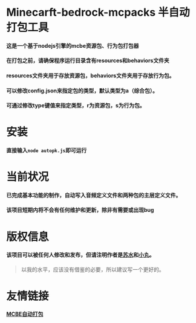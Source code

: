 # Minecarft-bedrock-mcpacks 半自动打包工具

#### 这是一个基于nodejs引擎的mcbe资源包、行为包打包器

#### 在打包之前，请确保程序运行目录含有resources和behaviors文件夹

#### resources文件夹用于存放资源包，behaviors文件夹用于存放行为包。

#### 可以修改config.json来指定包的类型，默认类型为a（综合包）。

#### 可通过修改type键值来指定类型，r为资源包，s为行为包。

# 安装

#### 直接输入`node autopk.js`即可运行

# 当前状况

#### 已完成基本功能的制作，自动写入音频定义文件和两种包的主层定义文件。

#### 该项目短期内将不会有任何维护和更新，除非有需要或出现bug

# 版权信息

#### 该项目可以被任何人修改和发布，但请注明作者是[苏水](https://github.com/menghengbai)和[小丸](https://github.com/MRWS0X2F)。

> 以我的水平，应该没有借鉴的必要，所以建议写一个更好的。

# 友情链接

#### [MCBE自动打包](https://github.com/MRWS0X2F/AutoPack)